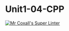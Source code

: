 # Unit1-04-CPP
[![Mr Coxall's Super Linter](https://github.com/ICS3U-Programming-Kestrel-B/Unit1-04-CPP/workflows/Mr%20Coxall's%20Super%20Linter/badge.svg)](https://github.com/ICS3U-Programming-Kestrel-B/Unit1-04-CPP/actions/)
